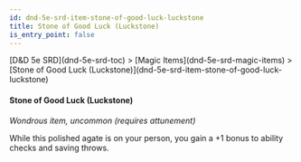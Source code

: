 ```yaml
---
id: dnd-5e-srd-item-stone-of-good-luck-luckstone
title: Stone of Good Luck (Luckstone)
is_entry_point: false
---
```


<breadcrumb>
[D&D 5e SRD](dnd-5e-srd-toc) >  [Magic Items](dnd-5e-srd-magic-items) > [Stone of Good Luck (Luckstone)](dnd-5e-srd-item-stone-of-good-luck-luckstone)
</breadcrumb>

#### Stone of Good Luck (Luckstone)

*Wondrous item, uncommon (requires attunement)*

While this polished agate is on your person, you gain a +1 bonus to ability checks and saving throws.
